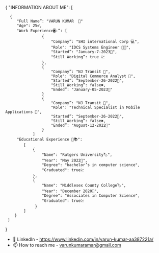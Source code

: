 {
    "INFORMATION ABOUT ME": 
    [
    
      {    
         "Full Name”: "VARUN KUMAR  👋"
         "Age": 25♂️,
         "Work Experience🖥️:”: [
                    {
                        "Company”: "SHI international Corp 💻",
                        "Role": "IDCS Systems Engineer 💸💼",
                        "Started”: "January-7-2023📅",
                        "Still Working”: true 💹
                    },
                    {
                        "Company”: "NJ Transit 🚄",
                        "Role": "Digital Commerce Analyst 🧮",
                        "Started”: "September-26-2022📅",
                        "Still Working”: false✖️,
                        "Ended”: "January-05-2023📅"
                    }
                    {
                        "Company”: "NJ Transit 🚊",
                        "Role": "Technical Specialist in Mobile Applications 🧰",
                        "Started”: "September-26-2022📅",
                        "Still Working”: false✖️,
                        "Ended”: "August-12-2022📅"
                    }
                ]
         "Educational Experience 📜📚": 
            [
                {
                    "Name": "Rutgers University🏷️",
                    "Year": "May 2022📅",
                    "Degree": "bachelor’s in computer science",
                    "Graduated": true💹
                },
                {
                    "Name": "Middlesex County College🏷️",
                    "Year": "December 2020📅",
                    "Degree": "Associates in Computer Science",
                    "Graduated": true💹
                 }
            ]
        }
     ]
  }

- 👀 LinkedIn - https://www.linkedin.com/in/varun-kumar-aa387221a/
- 📫 How to reach me - varunkumaramar@gmail.com
